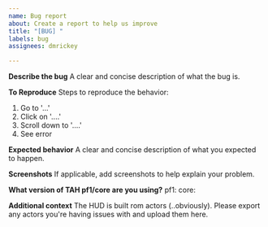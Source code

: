 ```yaml
---
name: Bug report
about: Create a report to help us improve
title: "[BUG] "
labels: bug
assignees: dmrickey

---
```


**Describe the bug**
A clear and concise description of what the bug is.

**To Reproduce**
Steps to reproduce the behavior:
1. Go to '...'
2. Click on '....'
3. Scroll down to '....'
4. See error

**Expected behavior**
A clear and concise description of what you expected to happen.

**Screenshots**
If applicable, add screenshots to help explain your problem.

**What version of TAH pf1/core are you using?**
pf1:
core:

**Additional context**
The HUD is built rom actors (..obviously). Please export any actors you're having issues with and upload them here.

